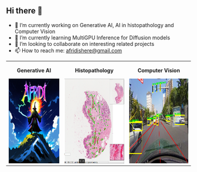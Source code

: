 ## Hi there 👋

- 🔭 I’m currently working on Generative AI, AI in histopathology and Computer Vision
- 🌱 I’m currently learning MultiGPU Inference for Diffusion models
- 👯 I’m looking to collaborate on interesting related projects
- 📫 How to reach me: afridishere@gmail.com

<table>
  <tr>
    <td style="text-align: center;">
      <p><strong>Generative AI</strong></p>
      <img src="af3.png" height="230" width = "470">
    </td>
    <td style="text-align: center;">
      <p><strong>Histopathology</strong></p>
      <img src="hist.png" height="230" width="470">
    </td>
    <td style="text-align: center;">
      <p><strong>Computer Vision</strong></p>
      <img src="35.jpg" height = "230" width = "650">
    </td>
  </tr>
</table>

